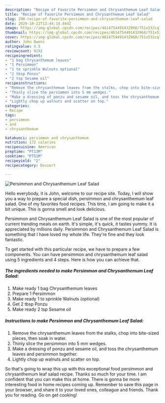 ```yaml
---
description: "Recipe of Favorite Persimmon and Chrysanthemum Leaf Salad"
title: "Recipe of Favorite Persimmon and Chrysanthemum Leaf Salad"
slug: 290-recipe-of-favorite-persimmon-and-chrysanthemum-leaf-salad
date: 2020-10-22T13:44:14.844Z
image: https://img-global.cpcdn.com/recipes/4614754491432960/751x532cq70/persimmon-and-chrysanthemum-leaf-salad-recipe-main-photo.jpg
thumbnail: https://img-global.cpcdn.com/recipes/4614754491432960/751x532cq70/persimmon-and-chrysanthemum-leaf-salad-recipe-main-photo.jpg
cover: https://img-global.cpcdn.com/recipes/4614754491432960/751x532cq70/persimmon-and-chrysanthemum-leaf-salad-recipe-main-photo.jpg
author: John Owens
ratingvalue: 4.5
reviewcount: 9192
recipeingredient:
- "1 bag Chrysanthemum leaves"
- "1 Persimmon"
- "1 to sprinkle Walnuts optional"
- "2 tbsp Ponzu"
- "2 tsp Sesame oil"
recipeinstructions:
- "Remove the chrysanthemum leaves from the stalks, chop into bite-sized pieces, then soak in water."
- "Thinly slice the persimmon into 5 mm wedges."
- "Make a dressing of ponzu and sesame oil, and toss the chrysanthemum leaves and persimmon together."
- "Lightly chop up walnuts and scatter on top."
categories:
- Recipe
tags:
- persimmon
- and
- chrysanthemum

katakunci: persimmon and chrysanthemum 
nutrition: 172 calories
recipecuisine: American
preptime: "PT13M"
cooktime: "PT51M"
recipeyield: "2"
recipecategory: Dessert

---
```



![Persimmon and Chrysanthemum Leaf Salad](https://img-global.cpcdn.com/recipes/4614754491432960/751x532cq70/persimmon-and-chrysanthemum-leaf-salad-recipe-main-photo.jpg)

Hello everybody, it is John, welcome to our recipe site. Today, I will show you a way to prepare a special dish, persimmon and chrysanthemum leaf salad. One of my favorites food recipes. This time, I am going to make it a bit unique. This is gonna smell and look delicious.

Persimmon and Chrysanthemum Leaf Salad is one of the most popular of current trending meals on earth. It's simple, it's quick, it tastes yummy. It is appreciated by millions daily. Persimmon and Chrysanthemum Leaf Salad is something that I have loved my whole life. They're fine and they look fantastic.




To get started with this particular recipe, we have to prepare a few components. You can have persimmon and chrysanthemum leaf salad using 5 ingredients and 4 steps. Here is how you can achieve that.

<!--inarticleads1-->

##### The ingredients needed to make Persimmon and Chrysanthemum Leaf Salad:

1. Make ready 1 bag Chrysanthemum leaves
1. Prepare 1 Persimmon
1. Make ready 1 to sprinkle Walnuts (optional)
1. Get 2 tbsp Ponzu
1. Make ready 2 tsp Sesame oil




<!--inarticleads2-->

##### Instructions to make Persimmon and Chrysanthemum Leaf Salad:

1. Remove the chrysanthemum leaves from the stalks, chop into bite-sized pieces, then soak in water.
1. Thinly slice the persimmon into 5 mm wedges.
1. Make a dressing of ponzu and sesame oil, and toss the chrysanthemum leaves and persimmon together.
1. Lightly chop up walnuts and scatter on top.




So that's going to wrap this up with this exceptional food persimmon and chrysanthemum leaf salad recipe. Thanks so much for your time. I am confident that you can make this at home. There is gonna be more interesting food in home recipes coming up. Remember to save this page in your browser, and share it to your loved ones, colleague and friends. Thank you for reading. Go on get cooking!
